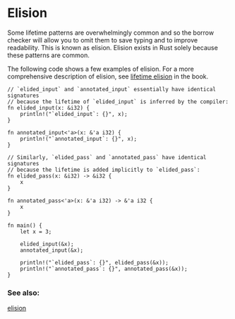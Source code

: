 # Elision

Some lifetime patterns are overwhelmingly common and so the borrow checker will
allow you to omit them to save typing and to improve readability. This is known
as elision. Elision exists in Rust solely because these patterns are common.

The following code shows a few examples of elision. For a more comprehensive
description of elision, see [lifetime elision][elision] in the book.

```rust,editable
// `elided_input` and `annotated_input` essentially have identical signatures
// because the lifetime of `elided_input` is inferred by the compiler:
fn elided_input(x: &i32) {
    println!("`elided_input`: {}", x);
}

fn annotated_input<'a>(x: &'a i32) {
    println!("`annotated_input`: {}", x);
}

// Similarly, `elided_pass` and `annotated_pass` have identical signatures
// because the lifetime is added implicitly to `elided_pass`:
fn elided_pass(x: &i32) -> &i32 {
    x
}

fn annotated_pass<'a>(x: &'a i32) -> &'a i32 {
    x
}

fn main() {
    let x = 3;

    elided_input(&x);
    annotated_input(&x);

    println!("`elided_pass`: {}", elided_pass(&x));
    println!("`annotated_pass`: {}", annotated_pass(&x));
}
```

### See also:

[elision][elision]

[elision]: https://doc.rust-lang.org/book/ch10-03-lifetime-syntax.html#lifetime-elision
